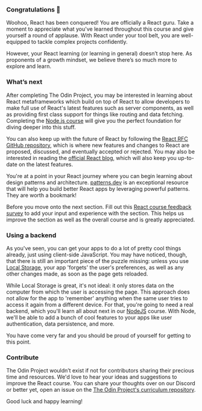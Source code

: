 ### Congratulations 🎉

Woohoo, React has been conquered! You are officially a React guru. Take a moment to appreciate what you've learned throughout this course and give yourself a round of applause. With React under your tool belt, you are well-equipped to tackle complex projects confidently.

However, your React learning (or learning in general) doesn’t stop here. As proponents of a growth mindset, we believe there’s so much more to explore and learn.

### What’s next

After completing The Odin Project, you may be interested in learning about React metaframeworks which build on top of React to allow developers to make full use of React's latest features such as server components, as well as providing first class support for things like routing and data fetching. Completing the [Node.js course](https://www.theodinproject.com/paths/full-stack-javascript/courses/nodejs) will give you the perfect foundation for diving deeper into this stuff.

You can also keep up with the future of React by following the [React RFC GitHub repository](https://github.com/reactjs/rfcs), which is where new features and changes to React are proposed, discussed, and eventually accepted or rejected. You may also be interested in reading the [official React blog](https://react.dev/blog), which will also keep you up-to-date on the latest features.

You're at a point in your React journey where you can begin learning about design patterns and architecture. [patterns.dev](https://www.patterns.dev/) is an exceptional resource that will help you build better React apps by leveraging powerful patterns. They are worth a bookmark!

Before you move onto the next section. Fill out this [React course feedback survey](https://docs.google.com/forms/d/e/1FAIpQLSdj_tNMp0LEz3ZLPqYcF67V11tX_CCJP3CTictPZzZ6XQm2Gw/viewform?usp=sf_link) to add your input and experience with the section. This helps us improve the section as well as the overall course and is greatly appreciated.

### Using a backend

As you've seen, you can get your apps to do a lot of pretty cool things already, just using client-side JavaScript. You may have noticed, though, that there is still an important piece of the puzzle missing: unless you use [Local Storage](http://coding.smashingmagazine.com/2010/10/11/local-storage-and-how-to-use-it/), your app 'forgets' the user's preferences, as well as any other changes made, as soon as the page gets reloaded.

While Local Storage is great, it's not ideal: it only stores data on the computer from which the user is accessing the page. This approach does not allow for the app to 'remember' anything when the same user tries to access it again from a different device. For that, you're going to need a real backend, which you'll learn all about next in our [NodeJS](https://www.theodinproject.com/paths/full-stack-javascript/courses/nodejs) course. With Node, we'll be able to add a bunch of cool features to your apps like user authentication, data persistence, and more.

You have come very far and you should be proud of yourself for getting to this point.

### Contribute

The Odin Project wouldn’t exist if not for contributors sharing their precious time and resources. We'd love to hear your ideas and suggestions to improve the React course. You can share your thoughts over on our Discord or better yet, open an issue on the [The Odin Project's curriculum repository](https://github.com/TheOdinProject/curriculum/issues).

Good luck and happy learning!
